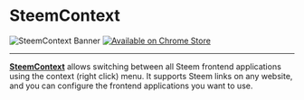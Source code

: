 # SteemContext

![SteemContext Banner](https://i.imgur.com/NiqNJps.png) [![Available on Chrome Store](https://developer.chrome.com/webstore/images/ChromeWebStore_BadgeWBorder_v2_340x96.png)](https://chrome.google.com/webstore/detail/steemcontext/cmkicglllhdbocednkfpljkeaklchpik)

---

**[SteemContext](https://chrome.google.com/webstore/detail/steemcontext/cmkicglllhdbocednkfpljkeaklchpik)** allows switching between all Steem frontend applications using the context (right click) menu. It supports Steem links on any website, and you can configure the frontend applications you want to use.


